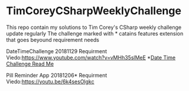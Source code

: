 # TimCoreyCSharpWeeklyChallenge
This repo contain my solutions to Tim Corey's CSharp weekly challenge update regularly
The challenge marked with * catains features extension that goes beyound requirement needs

DateTimeChallenge 20181129
Requirment Viedo:https://www.youtube.com/watch?v=vMHh35slMeE
*[Date Time Challenge Read Me](Documentation/DateTimeChallengeReadMe.md)

Pill Reminder App 20181206*
Requirment Viedo:https://youtu.be/6k4sesOlgkc

